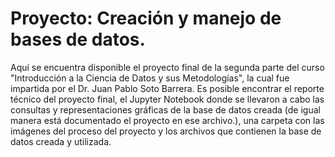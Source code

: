 # Proyecto: Creación y manejo de bases de datos. 

Aquí se encuentra disponible el proyecto final de la segunda parte del curso "Introducción a la Ciencia de Datos y sus Metodologías", la cual fue impartida por el Dr. Juan Pablo Soto Barrera.
Es posible encontrar el reporte técnico del proyecto final, el Jupyter Notebook donde se llevaron a cabo las consultas y representaciones gráficas de la base de datos creada (de igual manera está documentado el proyecto en ese archivo.), una carpeta con las imágenes del proceso del proyecto y los archivos que contienen la base de datos creada y utilizada. 
